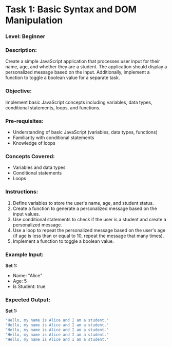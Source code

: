 # Task 1: Basic Syntax and DOM Manipulation

### Level: Beginner

### Description:
Create a simple JavaScript application that processes user input for their name, age, and whether they are a student. The application should display a personalized message based on the input. Additionally, implement a function to toggle a boolean value for a separate task.

### Objective: 
Implement basic JavaScript concepts including variables, data types, conditional statements, loops, and functions.

### Pre-requisites:
- Understanding of basic JavaScript (variables, data types, functions)
- Familiarity with conditional statements
- Knowledge of loops

### Concepts Covered:
- Variables and data types
- Conditional statements
- Loops

### Instructions:
1. Define variables to store the user's name, age, and student status.
2. Create a function to generate a personalized message based on the input values.
3. Use conditional statements to check if the user is a student and create a personalized message.
4. Use a loop to repeat the personalized message based on the user's age (if age is less than or equal to 10, repeat the message that many times).
5. Implement a function to toggle a boolean value.

### Example Input:
**Set 1:**
- Name: "Alice"
- Age: 5
- Is Student: true

### Expected Output:
**Set 1:**
```javascript
"Hello, my name is Alice and I am a student."
"Hello, my name is Alice and I am a student."
"Hello, my name is Alice and I am a student."
"Hello, my name is Alice and I am a student."
"Hello, my name is Alice and I am a student."


